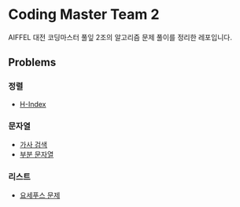 # Coding Master Team 2
AIFFEL 대전 코딩마스터 풀잎 2조의 알고리즘 문제 풀이를 정리한 레포입니다.

## Problems

### 정렬
- [H-Index](./sorting/programmers_42747)

### 문자열
- [가사 검색](./string/programmers_60060)
- [부분 문자열](./string/baekjoon_6550)

### 리스트
- [요세푸스 문제](./list/baekjoon_1158)